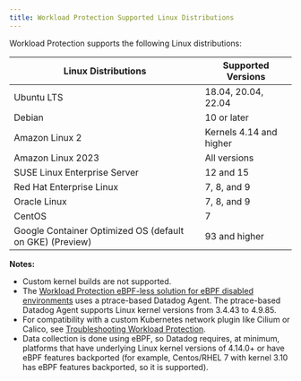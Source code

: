 ```yaml
---
title: Workload Protection Supported Linux Distributions
---
```


Workload Protection supports the following Linux distributions:

| Linux Distributions                                           | Supported Versions      |
|---------------------------------------------------------------|-------------------------|
| Ubuntu LTS                                                    | 18.04, 20.04, 22.04     |
| Debian                                                        | 10 or later             |
| Amazon Linux 2                                                | Kernels 4.14 and higher |
| Amazon Linux 2023                                             | All versions            |
| SUSE Linux Enterprise Server                                  | 12 and 15               |
| Red Hat Enterprise Linux                                      | 7, 8, and 9             |
| Oracle Linux                                                  | 7, 8, and 9             |
| CentOS                                                        | 7                       |
| Google Container Optimized OS (default on GKE) (Preview)      | 93 and higher           |

**Notes:**

- Custom kernel builds are not supported.
- The [Workload Protection eBPF-less solution for eBPF disabled environments][2] uses a ptrace-based Datadog Agent. The ptrace-based Datadog Agent supports Linux kernel versions from 3.4.43 to 4.9.85.
- For compatibility with a custom Kubernetes network plugin like Cilium or Calico, see [Troubleshooting Workload Protection][1].
- Data collection is done using eBPF, so Datadog requires, at minimum, platforms that have underlying Linux kernel versions of 4.14.0+ or have eBPF features backported (for example, Centos/RHEL 7 with kernel 3.10 has eBPF features backported, so it is supported).

[1]: /security/workload_protection/troubleshooting/threats
[2]: /security/cloud_security_management/guide/ebpf-free-agent
